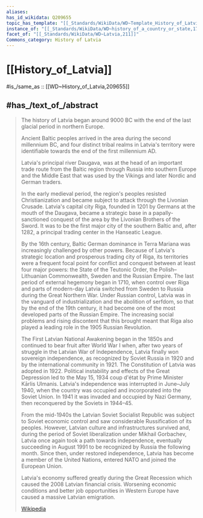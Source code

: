```yaml
---
aliases:
has_id_wikidata: Q209655
topic_has_template: "[[_Standards/WikiData/WD~Template_History_of_Latvia,10522348]]"
instance_of: "[[_Standards/WikiData/WD~history_of_a_country_or_state,17544377]]"
facet_of: "[[_Standards/WikiData/WD~Latvia,211]]"
Commons_category: History of Latvia
---
```


# [[History_of_Latvia]] 

#is_/same_as :: [[WD~History_of_Latvia,209655]] 

## #has_/text_of_/abstract 

> The history of Latvia began around 9000 BC 
> with the end of the last glacial period in northern Europe. 
> 
> Ancient Baltic peoples arrived in the area during the second millennium BC, 
> and four distinct tribal realms in Latvia's territory were identifiable 
> towards the end of the first millennium AD. 
> 
> Latvia's principal river Daugava, was at the head of an important trade route 
> from the Baltic region through Russia into southern Europe and the Middle East 
> that was used by the Vikings and later Nordic and German traders.
>
> In the early medieval period, the region's peoples resisted Christianization 
> and became subject to attack through the Livonian Crusade. 
> Latvia's capital city Riga, founded in 1201 by Germans at the mouth of the Daugava, became a strategic base in a papally-sanctioned conquest of the area by the Livonian Brothers of the Sword. It was to be the first major city of the southern Baltic and, after 1282, a principal trading center in the Hanseatic League.
>
> By the 16th century, Baltic German dominance in Terra Mariana was increasingly challenged by other powers. Because of Latvia's strategic location and prosperous trading city of Riga, its territories were a frequent focal point for conflict and conquest between at least four major powers: the State of the Teutonic Order, the Polish–Lithuanian Commonwealth, Sweden and the Russian Empire. The last period of external hegemony began in 1710, when control over Riga and parts of modern-day Latvia switched from Sweden to Russia during the Great Northern War. Under Russian control, Latvia was in the vanguard of industrialization and the abolition of serfdom, so that by the end of the 19th century, it had become one of the most developed parts of the Russian Empire. The increasing social problems and rising discontent that this brought meant that Riga also played a leading role in the 1905 Russian Revolution.
>
> The First Latvian National Awakening began in the 1850s and continued to bear fruit after World War I when, after two years of struggle in the Latvian War of Independence, Latvia finally won sovereign independence, as recognized by Soviet Russia in 1920 and by the international community in 1921. The Constitution of Latvia was adopted in 1922. Political instability and effects of the Great Depression led to the May 15, 1934 coup d'état by Prime Minister Kārlis Ulmanis. Latvia's independence was interrupted in June–July 1940, when the country was occupied and incorporated into the Soviet Union. In 1941 it was invaded and occupied by Nazi Germany, then reconquered by the Soviets in 1944–45.
>
> From the mid-1940s the Latvian Soviet Socialist Republic was subject to Soviet economic control and saw considerable Russification of its peoples. However, Latvian culture and infrastructures survived and, during the period of Soviet liberalization under Mikhail Gorbachev, Latvia once again took a path towards independence, eventually succeeding in August 1991 to be recognized by Russia the following month. Since then, under restored independence, Latvia has become a member of the United Nations, entered NATO and joined the European Union.
>
> Latvia's economy suffered greatly during the Great Recession which caused the 2008 Latvian financial crisis. Worsening economic conditions and better job opportunities in Western Europe have caused a massive Latvian emigration.
>
> [Wikipedia](https://en.wikipedia.org/wiki/History%20of%20Latvia) 

